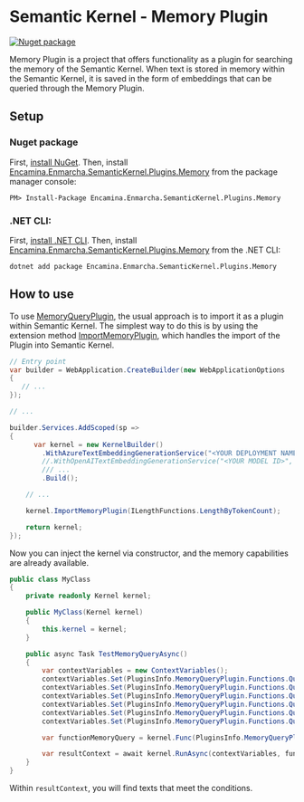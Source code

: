 # Semantic Kernel - Memory Plugin

[![Nuget package](https://img.shields.io/nuget/v/Encamina.Enmarcha.SemanticKernel.Plugins.Memory)](https://www.nuget.org/packages/Encamina.Enmarcha.SemanticKernel.Plugins.Memory)

Memory Plugin is a project that offers functionality as a plugin for searching the memory of the Semantic Kernel. When text is stored in memory within the Semantic Kernel, it is saved in the form of embeddings that can be queried through the Memory Plugin.

## Setup

### Nuget package

First, [install NuGet](http://docs.nuget.org/docs/start-here/installing-nuget). Then, install [Encamina.Enmarcha.SemanticKernel.Plugins.Memory](https://www.nuget.org/packages/Encamina.Enmarcha.SemanticKernel.Plugins.Memory) from the package manager console:

    PM> Install-Package Encamina.Enmarcha.SemanticKernel.Plugins.Memory

### .NET CLI:

First, [install .NET CLI](https://learn.microsoft.com/en-us/dotnet/core/tools/). Then, install [Encamina.Enmarcha.SemanticKernel.Plugins.Memory](https://www.nuget.org/packages/Encamina.Enmarcha.SemanticKernel.Plugins.Memory) from the .NET CLI:

    dotnet add package Encamina.Enmarcha.SemanticKernel.Plugins.Memory

## How to use

To use [MemoryQueryPlugin](/Plugins/MemoryQueryPlugin.cs), the usual approach is to import it as a plugin within Semantic Kernel. The simplest way to do this is by using the extension method [ImportMemoryPlugin](/KernelExtensions.cs), which handles the import of the Plugin into Semantic Kernel. 

```csharp
// Entry point
var builder = WebApplication.CreateBuilder(new WebApplicationOptions
{
   // ...
});

// ... 

builder.Services.AddScoped(sp =>
{
      var kernel = new KernelBuilder()
        .WithAzureTextEmbeddingGenerationService("<YOUR DEPLOYMENT NAME>", "<YOUR AZURE ENDPOINT>", "<YOUR API KEY>")
        //.WithOpenAITextEmbeddingGenerationService("<YOUR MODEL ID>", "<YOUR API KEY>")
        /// ...
        .Build();

    // ...

    kernel.ImportMemoryPlugin(ILengthFunctions.LengthByTokenCount);

    return kernel;
});
```

Now you can inject the kernel via constructor, and the memory capabilities are already available.

```csharp
public class MyClass
{
    private readonly Kernel kernel;

    public MyClass(Kernel kernel)
    {
        this.kernel = kernel;
    }

    public async Task TestMemoryQueryAsync()
    {
        var contextVariables = new ContextVariables();
        contextVariables.Set(PluginsInfo.MemoryQueryPlugin.Functions.QueryMemory.Parameters.Query, "What is the weather like in Madrid?");
        contextVariables.Set(PluginsInfo.MemoryQueryPlugin.Functions.QueryMemory.Parameters.CollectionsStr, "collection-1:collection-2");
        contextVariables.Set(PluginsInfo.MemoryQueryPlugin.Functions.QueryMemory.Parameters.CollectionSeparator, ":");
        contextVariables.Set(PluginsInfo.MemoryQueryPlugin.Functions.QueryMemory.Parameters.MinRelevance, "0.8");
        contextVariables.Set(PluginsInfo.MemoryQueryPlugin.Functions.QueryMemory.Parameters.ResponseTokenLimit, "1500");
        contextVariables.Set(PluginsInfo.MemoryQueryPlugin.Functions.QueryMemory.Parameters.ResultsLimit, "2");

        var functionMemoryQuery = kernel.Func(PluginsInfo.MemoryQueryPlugin.Name, PluginsInfo.MemoryQueryPlugin.Functions.QueryMemory.Name);

        var resultContext = await kernel.RunAsync(contextVariables, functionMemoryQuery);
    }
}
```
Within `resultContext`, you will find texts that meet the conditions.
